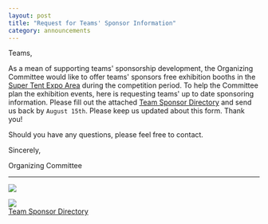 ```yaml
---
layout: post
title: "Request for Teams' Sponsor Information"
category: announcements
---
```


Teams,

As a mean of supporting teams' sponsorship development, the Organizing Committee would like to offer teams' sponsors free exhibition booths in the [Super Tent Expo Area](#super-tent) during the competition period. To help the Committee plan the exhibition events, here is requesting teams' up to date sponsoring information. Please fill out the attached [Team Sponsor Directory](#file) and send us back by `August 15th`. Please keep us updated about this form. Thank you!

Should you have any questions, please feel free to contact.

Sincerely,

Organizing Committee

---

<a name="super-tent"></a>
<img class="img-width" src="/assets/img/news/img_2.png">

<a name="file"></a>
<a class="file" href="/assets/doc/Team_Sponsor_Directory.xlsx" target="_blank">
	<img src="/assets/img/xlsx_64.png"><br>
	Team Sponsor Directory
</a>